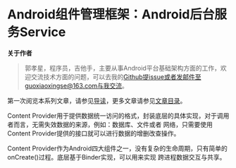 # Android组件管理框架：Android后台服务Service

**关于作者**

>郭孝星，程序员，吉他手，主要从事Android平台基础架构方面的工作，欢迎交流技术方面的问题，可以去我的[Github](https://github.com/guoxiaoxing)提issue或者发邮件至guoxiaoxingse@163.com与我交流。

第一次阅览本系列文章，请参见[导读](https://github.com/BeesAndroid/BeesAndroid/blob/master/doc/导读.md)，更多文章请参见[文章目录](https://github.com/BeesAndroid/BeesAndroid/blob/master/README.md)。

Content Provider用于提供数据统一访问的格式，封装底层的具体实现，对于调用者而言，无需失效数据的来源，例如：数据库、文件或者
网络，只需要使用Content Provider提供的接口就可以进行数据的增删改查操作。

Content Provider作为Android四大组件之一，没有复杂的生命周期，只有简单的onCreate()过程。底层基于Binder实现，可以用来实现
跨进程数据交互与共享。

